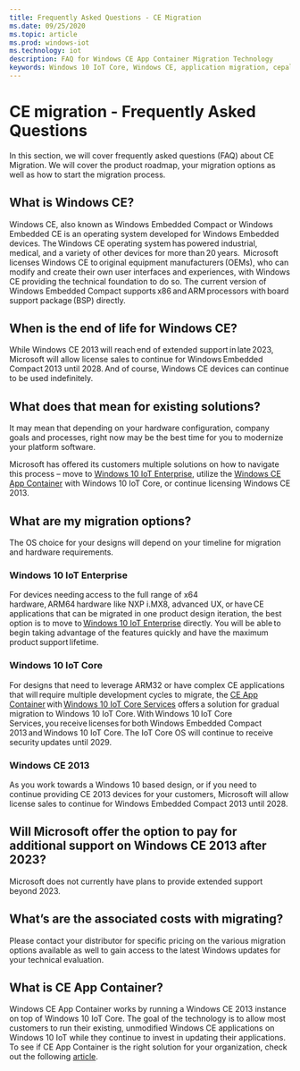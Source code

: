 ```yaml
---
title: Frequently Asked Questions - CE Migration
ms.date: 09/25/2020
ms.topic: article
ms.prod: windows-iot
ms.technology: iot
description: FAQ for Windows CE App Container Migration Technology
keywords: Windows 10 IoT Core, Windows CE, application migration, cepal, Windows CE Migration FAQ
---
```

# CE migration - Frequently Asked Questions
In this section, we will cover frequently asked questions (FAQ) about CE Migration. We will cover the product roadmap, your migration options as well as how to start the migration process.

## What is Windows CE?  
Windows CE, also known as Windows Embedded Compact or Windows Embedded CE is an operating system developed for Windows Embedded devices. The Windows CE operating system has powered industrial, medical, and a variety of other devices for more than 20 years.  Microsoft licenses Windows CE to original equipment manufacturers (OEMs), who can modify and create their own user interfaces and experiences, with Windows CE providing the technical foundation to do so. The current version of Windows Embedded Compact supports x86 and ARM processors with board support package (BSP) directly.  

## When is the end of life for Windows CE?  
While Windows CE 2013 will reach end of extended support in late 2023, Microsoft will allow license sales to continue for Windows Embedded Compact 2013 until 2028. And of course, Windows CE devices can continue to be used indefinitely.  

## What does that mean for existing solutions?  
It may mean that depending on your hardware configuration, company goals and processes, right now may be the best time for you to modernize your platform software.  

Microsoft has offered its customers multiple solutions on how to navigate this process – move to [Windows 10 IoT Enterprise](https://docs.microsoft.com/windows/iot-core/windows-iot-enterprise), utilize the [Windows CE App Container](https://docs.microsoft.com/windows/iot-core/windows-ce-app-container) with Windows 10 IoT Core, or continue licensing Windows CE 2013.  

## What are my migration options?  
The OS choice for your designs will depend on your timeline for migration and hardware requirements.   

### Windows 10 IoT Enterprise  
For devices needing access to the full range of x64 hardware, ARM64 hardware like NXP i.MX8, advanced UX, or have CE applications that can be migrated in one product design iteration, the best option is to move to [Windows 10 IoT Enterprise](https://docs.microsoft.com/windows/iot-core/windows-iot-enterprise) directly. You will be able to begin taking advantage of the features quickly and have the maximum product support lifetime.  

### Windows 10 IoT Core  
For designs that need to leverage ARM32 or have complex CE applications that will require multiple development cycles to migrate, the [CE App Container](https://docs.microsoft.com/windows/iot-core/windows-ce-app-container) with [Windows 10 IoT Core Services](https://docs.microsoft.com/windows-hardware/manufacture/iot/iotcoreservicesoverview) offers a solution for gradual migration to Windows 10 IoT Core. With Windows 10 IoT Core Services, you receive licenses for both Windows Embedded Compact 2013 and Windows 10 IoT Core. The IoT Core OS will continue to receive security updates until 2029.  

### Windows CE 2013
As you work towards a Windows 10 based design, or if you need to continue providing CE 2013 devices for your customers, Microsoft will allow license sales to continue for Windows Embedded Compact 2013 until 2028.   


## Will Microsoft offer the option to pay for additional support on Windows CE 2013 after 2023?
Microsoft does not currently have plans to provide extended support beyond 2023.  

## What’s are the associated costs with migrating?  
Please contact your distributor for specific pricing on the various migration options available as well to gain access to the latest Windows updates for your technical evaluation.  

## What is CE App Container?
Windows CE App Container works by running a Windows CE 2013 instance on top of Windows 10 IoT Core. The goal of the technology is to allow most customers to run their existing, unmodified Windows CE applications on Windows 10 IoT while they continue to invest in updating their applications. To see if CE App Container is the right solution for your organization, check out the following [article](https://docs.microsoft.com/windows/iot-core/windows-ce-app-container).
